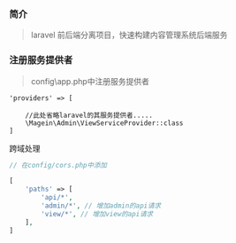 ### 简介

> laravel 前后端分离项目，快速构建内容管理系统后端服务

### 注册服务提供者

> config\app.php中注册服务提供者

```injectablephp
'providers' => [

    //此处省略laravel的其服务提供者.....
    \Magein\Admin\ViewServiceProvider::class
]
```

跨域处理

```php
// 在config/cors.php中添加

[
    'paths' => [
        'api/*', 
        'admin/*', // 增加admin的api请求
        'view/*', // 增加view的api请求
    ],
]

```

